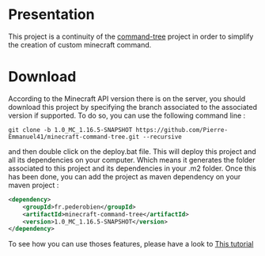 # Presentation

This project is a continuity of the [command-tree](https://github.com/Pierre-Emmanuel41/command-tree.git) project in order to simplify the creation of custom minecraft command.

# Download

According to the Minecraft API version there is on the server, you should download this project by specifying the branch associated to the associated version if supported. To do so, you can use the following command line :

```git
git clone -b 1.0_MC_1.16.5-SNAPSHOT https://github.com/Pierre-Emmanuel41/minecraft-command-tree.git --recursive
```

and then double click on the deploy.bat file. This will deploy this project and all its dependencies on your computer. Which means it generates the folder associated to this project and its dependencies in your .m2 folder. Once this has been done, you can add the project as maven dependency on your maven project :

```xml
<dependency>
	<groupId>fr.pederobien</groupId>
	<artifactId>minecraft-command-tree</artifactId>
	<version>1.0_MC_1.16.5-SNAPSHOT</version>
</dependency>
```

To see how you can use thoses features, please have a look to [This tutorial](https://github.com/Pierre-Emmanuel41/minecraft-command-tree/blob/1.0_MC_1.16.5-SNAPSHOT/Tutorial.md)